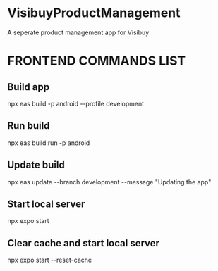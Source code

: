 # VisibuyProductManagement
A seperate product management app for Visibuy

# FRONTEND COMMANDS LIST
## Build app
npx eas build -p android --profile development

## Run build
npx eas build:run -p android

## Update build
npx eas update --branch development --message "Updating the app"

## Start local server
npx expo start

## Clear cache and start local server
npx expo start --reset-cache